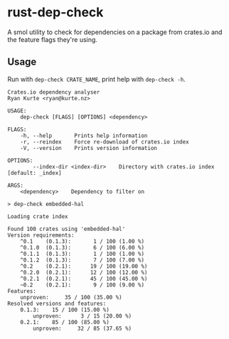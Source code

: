 # rust-dep-check

A smol utility to check for dependencies on a package from crates.io and the feature flags they're using.

## Usage

Run with `dep-check CRATE_NAME`, print help with `dep-check -h`.

```
Crates.io dependency analyser
Ryan Kurte <ryan@kurte.nz>

USAGE:
    dep-check [FLAGS] [OPTIONS] <dependency>

FLAGS:
    -h, --help       Prints help information
    -r, --reindex    Force re-download of crates.io index
    -V, --version    Prints version information

OPTIONS:
        --index-dir <index-dir>    Directory with crates.io index [default: _index]

ARGS:
    <dependency>    Dependency to filter on
```

```
> dep-check embedded-hal

Loading crate index

Found 100 crates using 'embedded-hal'
Version requirements:
	^0.1	(0.1.3):	   1 / 100 (1.00 %)
	^0.1.0	(0.1.3):	   6 / 100 (6.00 %)
	^0.1.1	(0.1.3):	   1 / 100 (1.00 %)
	^0.1.2	(0.1.3):	   7 / 100 (7.00 %)
	^0.2	(0.2.1):	  19 / 100 (19.00 %)
	^0.2.0	(0.2.1):	  12 / 100 (12.00 %)
	^0.2.1	(0.2.1):	  45 / 100 (45.00 %)
	~0.2	(0.2.1):	   9 / 100 (9.00 %)
Features:
	unproven:	  35 / 100 (35.00 %)
Resolved versions and features:
	0.1.3:	  15 / 100 (15.00 %)
		unproven:	   3 / 15 (20.00 %)
	0.2.1:	  85 / 100 (85.00 %)
		unproven:	  32 / 85 (37.65 %)
```